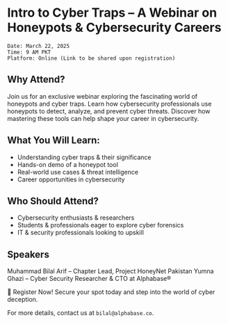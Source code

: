 # Intro to Cyber Traps – A Webinar on Honeypots & Cybersecurity Careers

    Date: March 22, 2025
    Time: 9 AM PKT
    Platform: Online (Link to be shared upon registration)

## Why Attend?
Join us for an exclusive webinar exploring the fascinating world of honeypots and cyber traps. Learn how cybersecurity professionals use honeypots to detect, analyze, and prevent cyber threats. Discover how mastering these tools can help shape your career in cybersecurity.

## What You Will Learn:

- Understanding cyber traps & their significance
- Hands-on demo of a honeypot tool
- Real-world use cases & threat intelligence
- Career opportunities in cybersecurity

## Who Should Attend?

- Cybersecurity enthusiasts & researchers
- Students & professionals eager to explore cyber forensics
- IT & security professionals looking to upskill

## Speakers

Muhammad Bilal Arif – Chapter Lead, Project HoneyNet Pakistan
Yumna Ghazi  – Cyber Security Researcher & CTO at Alphabase®

📢 Register Now! Secure your spot today and step into the world of cyber deception.

For more details, contact us at `bilal@alphabase.co`.
